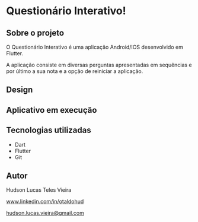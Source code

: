 # Questionário Interativo!

## Sobre o projeto

O Questionário Interativo é uma aplicação Android/IOS desenvolvido em Flutter.

A aplicação consiste em diversas perguntas apresentadas
em sequências e por último a sua nota e a opção de reiniciar a aplicação.

## Design
## Aplicativo em execução

## Tecnologias utilizadas
- Dart
- Flutter
- Git

## Autor
Hudson Lucas Teles Vieira

www.linkedin.com/in/otaldohud

hudson.lucas.vieira@gmail.com